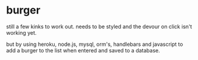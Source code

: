 # burger

still a few kinks to work out. needs to be styled and the devour on click isn't working yet.

but by using heroku, node.js, mysql, orm's, handlebars and javascript to add a burger to the list when entered and saved to a database.
